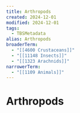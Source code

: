 ```yaml
---
title: Arthropods
created: 2024-12-01
modified: 2024-12-01
tags:
  - TBSMetadata
alias: Arthropods
broaderTerm:
  - "[[4600 Crustaceans]]"
  - "[[11148 Insects]]"
  - "[[1323 Arachnids]]"
narrowerTerm:
  - "[[1109 Animals]]"
---
```

# Arthropods

